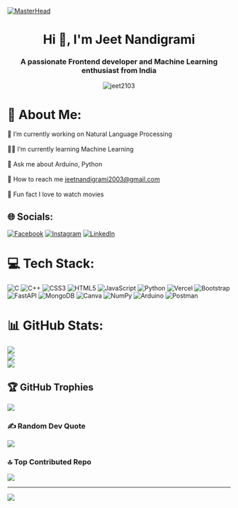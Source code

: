 [![MasterHead](https://wallpaperaccess.com/full/4910984.gif)]()
<h1 align="center">Hi 👋, I'm Jeet Nandigrami</h1>
<h3 align="center">A passionate Frontend developer and Machine Learning enthusiast from India</h3>
<https://www.web24zone.com/wp-content/uploads/2022/10/46207-programmer-1.gif>


<p align="center" > <img src="https://thumbs.gfycat.com/ColorlessBitesizedKob-size_restricted.gif" alt="jeet2103" /> </p>


# 💫 About Me:
🔭 I’m currently working on Natural Language Processing<br><br>👨‍💻 I’m currently learning Machine Learning<br><br>💬 Ask me about Arduino, Python<br><br>📧 How to reach me jeetnandigrami2003@gmail.com<br><br>🎥 Fun fact I love to watch movies


## 🌐 Socials:
[![Facebook](https://img.shields.io/badge/Facebook-%231877F2.svg?logo=Facebook&logoColor=white)](https://facebook.com/looser.man.94009) [![Instagram](https://img.shields.io/badge/Instagram-%23E4405F.svg?logo=Instagram&logoColor=white)](https://instagram.com/nandigramijeet) [![LinkedIn](https://img.shields.io/badge/LinkedIn-%230077B5.svg?logo=linkedin&logoColor=white)](https://linkedin.com/in/jeet-nandigrami) 

# 💻 Tech Stack:
![C](https://img.shields.io/badge/c-%2300599C.svg?style=plastic&logo=c&logoColor=white) ![C++](https://img.shields.io/badge/c++-%2300599C.svg?style=plastic&logo=c%2B%2B&logoColor=white) ![CSS3](https://img.shields.io/badge/css3-%231572B6.svg?style=plastic&logo=css3&logoColor=white) ![HTML5](https://img.shields.io/badge/html5-%23E34F26.svg?style=plastic&logo=html5&logoColor=white) ![JavaScript](https://img.shields.io/badge/javascript-%23323330.svg?style=plastic&logo=javascript&logoColor=%23F7DF1E) ![Python](https://img.shields.io/badge/python-3670A0?style=plastic&logo=python&logoColor=ffdd54) ![Vercel](https://img.shields.io/badge/vercel-%23000000.svg?style=plastic&logo=vercel&logoColor=white) ![Bootstrap](https://img.shields.io/badge/bootstrap-%23563D7C.svg?style=plastic&logo=bootstrap&logoColor=white) ![FastAPI](https://img.shields.io/badge/FastAPI-005571?style=plastic&logo=fastapi) ![MongoDB](https://img.shields.io/badge/MongoDB-%234ea94b.svg?style=plastic&logo=mongodb&logoColor=white) ![Canva](https://img.shields.io/badge/Canva-%2300C4CC.svg?style=plastic&logo=Canva&logoColor=white) ![NumPy](https://img.shields.io/badge/numpy-%23013243.svg?style=plastic&logo=numpy&logoColor=white) ![Arduino](https://img.shields.io/badge/-Arduino-00979D?style=plastic&logo=Arduino&logoColor=white) ![Postman](https://img.shields.io/badge/Postman-FF6C37?style=plastic&logo=postman&logoColor=white)
# 📊 GitHub Stats:
![](https://github-readme-stats.vercel.app/api?username=Jeet2103&theme=radical&hide_border=false&include_all_commits=true&count_private=true)<br/>
![](https://github-readme-streak-stats.herokuapp.com/?user=Jeet2103&theme=radical&hide_border=false)<br/>
![](https://github-readme-stats.vercel.app/api/top-langs/?username=Jeet2103&theme=radical&hide_border=false&include_all_commits=true&count_private=true&layout=compact)

## 🏆 GitHub Trophies
![](https://github-profile-trophy.vercel.app/?username=Jeet2103&theme=radical&no-frame=false&no-bg=false&margin-w=4)

### ✍️ Random Dev Quote
![](https://quotes-github-readme.vercel.app/api?type=horizontal&theme=tokyonight)

### 🔝 Top Contributed Repo
![](https://github-contributor-stats.vercel.app/api?username=Jeet2103&limit=5&theme=radical&combine_all_yearly_contributions=true)



---
[![](https://visitcount.itsvg.in/api?id=Jeet2103&icon=5&color=7)](https://visitcount.itsvg.in)

<!-- Proudly created with GPRM ( https://gprm.itsvg.in ) -->
